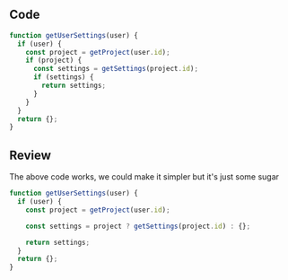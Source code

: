 ## Code

```js
function getUserSettings(user) {
  if (user) {
    const project = getProject(user.id);
    if (project) {
      const settings = getSettings(project.id);
      if (settings) {
        return settings;
      }
    }
  }
  return {};
}
```

## Review

The above code works, we could make it simpler but it's just some sugar

```js
function getUserSettings(user) {
  if (user) {
    const project = getProject(user.id);

    const settings = project ? getSettings(project.id) : {};

    return settings;
  }
  return {};
}
```

